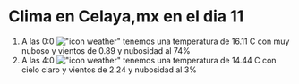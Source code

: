 # Clima en Celaya,mx en el dia 11

1. A las 0:0 !["icon weather"](http://openweathermap.org/img/w/04n.png) tenemos una temperatura de 16.11 C con muy nuboso y  vientos de 0.89 y nubosidad al 74%
1. A las 4:0 !["icon weather"](http://openweathermap.org/img/w/01n.png) tenemos una temperatura de 14.44 C con cielo claro y  vientos de 2.24 y nubosidad al 3%
